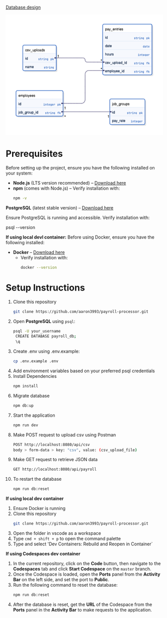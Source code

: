 [Database design](https://app.eraser.io/workspace/3NHeCDBLpOkdqjHbpO2q?origin=share&elements=eCFSZuJ3_OK5XyjWsyz6mA)

![Database schema](<Screen Shot 2025-03-13 at 4.24.11 PM.png>)

# Prerequisites

Before setting up the project, ensure you have the following installed on your system:

- **Node.js** (LTS version recommended) – [Download here](https://nodejs.org/)
- **npm** (comes with Node.js) – Verify installation with:
  ```sh
  npm -v

**PostgreSQL** (latest stable version) – [Download here](https://www.postgresql.org/)

 Ensure PostgreSQL is running and accessible.
 Verify installation with:

 psql --version

**If using local devl container:**
Before using Docker, ensure you have the following installed:

- **Docker** – [Download here](https://www.docker.com/products/docker-desktop)
  - Verify installation with:
    ```sh
    docker --version
    ```

# Setup Instructions

1. Clone this repository
   ```sh
   git clone https://github.com/aaron3993/payroll-processor.git
   ```
1. Open **PostgreSQL** using `psql`:  
   ```sh
   psql -U your_username
    CREATE DATABASE payroll_db;
    \q
    ```
1. Create .env using .env.example:  
    ```sh
    cp .env.example .env
    ```
1. Add environment variables based on your preferred psql credentials
1. Install Dependencies
    ```sh
    npm install
    ```
1. Migrate database
    ```sh
    npm db:up
    ```
1. Start the application
    ```sh
    npm run dev
    ```
1. Make POST request to upload csv using Postman
    ```sh
    POST http://localhost:8080/api/csv
    body > form-data > key: "csv", value: (csv_upload_file)
    ```
1. Make GET request to retrieve JSON data
    ```sh
    GET http://localhost:8080/api/payroll
    ```
1. To restart the database
    ```sh
    npm run db:reset
    ```

**If using local dev container**

1. Ensure Docker is running
2. Clone this repository
   ```sh
   git clone https://github.com/aaron3993/payroll-processor.git
   ```
3. Open the folder in vscode as a workspace
4. Type `cmd + shift + p` to open the command palette
5. Type and select 'Dev Containers: Rebuild and Reopen in Container`

**If using Codespaces dev container**

1. In the current repository, click on the **Code** button, then navigate to the **Codespaces** tab and click **Start Codespace** on the `master` branch.
2. Once the Codespace is loaded, open the **Ports** panel from the **Activity Bar** on the left side, and set the port to **Public**.
3. Run the following command to reset the database:
   ```bash
   npm run db:reset
4. After the database is reset, get the **URL** of the Codespace from the **Ports** panel in the **Activity Bar** to make requests to the application.
